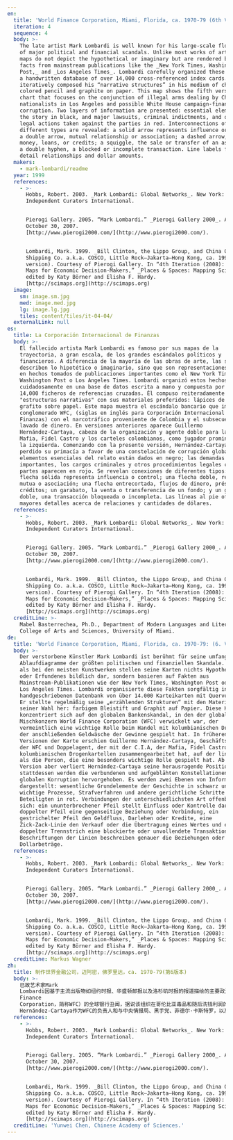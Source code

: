 ```yaml
---
en:
  title: 'World Finance Corporation, Miami, Florida, ca. 1970-79 (6th Version)'
  iteration: 4
  sequence: 4
  body: >-
    The late artist Mark Lombardi is well known for his large-scale flow charts
    of major political and financial scandals. Unlike most works of art, his
    maps do not depict the hypothetical or imaginary but are rendered based on
    facts from mainstream publications like the _New York Times, Washington
    Post,_ and _Los Angeles Times_. Lombardi carefully organized these facts in
    a handwritten database of over 14,000 cross-referenced index cards. He
    iteratively composed his “narrative structures” in his medium of choice:
    colored pencil and graphite on paper. This map shows the fifth version of a
    chart that focuses on the conjunction of illegal arms dealing by Chinese
    nationalists in Los Angeles and possible White House campaign-finance
    corruption. Two layers of information are presented: essential elements of
    the story in black, and major lawsuits, criminal indictments, and other
    legal actions taken against the parties in red. Interconnections of
    different types are revealed: a solid arrow represents influence or control;
    a double arrow, mutual relationship or association; a dashed arrow, flow of
    money, loans, or credits; a squiggle, the sale or transfer of an asset; and
    a double hyphen, a blocked or incomplete transaction. Line labels further
    detail relationships and dollar amounts.
  makers:
    - mark-lombardi/readme
  year: 1999
  references:
    - >-
      Hobbs, Robert. 2003. _Mark Lombardi: Global Networks_. New York:
      Independent Curators International.


      Pierogi Gallery. 2005. “Mark Lombardi.” _Pierogi Gallery 2000_. Accessed
      October 30, 2007.
      [http://www.pierogi2000.com/](http://www.pierogi2000.com/).


      Lombardi, Mark. 1999. _Bill Clinton, the Lippo Group, and China Ocean
      Shipping Co. a.k.a. COSCO, Little Rock—Jakarta—Hong Kong, ca. 1990s_ (5th
      version). Courtesy of Pierogi Gallery. In “4th Iteration (2008): Science
      Maps for Economic Decision-Makers,” _Places & Spaces: Mapping Science_,
      edited by Katy Börner and Elisha F. Hardy.
      [http://scimaps.org](http://scimaps.org)
  image:
    sm: image.sm.jpg
    med: image.med.jpg
    lg: image.lg.jpg
    tiles: content/tiles/it-04-04/
  externalLink: null
es:
  title: La Corporación Internacional de Finanzas
  body: >-
    El fallecido artista Mark Lombardi es famoso por sus mapas de la
    trayectoria, a gran escala, de los grandes escándalos políticos y
    financieros. A diferencia de la mayoría de las obras de arte, las suyas no
    describen lo hipotético o imaginario, sino que son representaciones basadas
    en hechos tomados de publicaciones importantes como el New York Times, el
    Washington Post o Los Angeles Times. Lombardi organizó estos hechos
    cuidadosamente en una base de datos escrita a mano y compuesta por más de
    14,000 ficheros de referencias cruzadas. Él compuso reiteradamente sus
    "estructuras narrativas" con sus materiales preferidos: lápices de colores y
    grafito sobre papel. Este mapa muestra el escándalo bancario que implicó al
    conglomerado WFC, (siglas en inglés para Corporación Internacional de
    Finanzas) con el narcotráfico proveniente de Colombia y el subsecuente
    lavado de dinero. En versiones anteriores aparece Guillermo
    Hernández-Cartaya, cabeza de la organización y agente doble para la CIA, la
    Mafia, Fidel Castro y los carteles colombianos, como jugador prominente, a
    la izquierda. Comenzando con la presente versión, Hernández-Cartaya ha
    perdido su primacía a favor de una constelación de corrupción global. Los
    elementos esenciales del relato están dados en negro; las demandas más
    importantes, los cargos criminales y otros procedimientos legales contra las
    partes aparecen en rojo. Se revelan conexiones de diferentes tipos: una
    flecha sólida representa influencia o control; una flecha doble, relación
    mutua o asociación; una flecha entrecortada, flujos de dinero, préstamos o
    créditos; un garabato, la venta o transferencia de un fondo; y un guión
    doble, una transacción bloqueada o incompleta. Las líneas al pie ofrecen
    mayores detalles acerca de relaciones y cantidades de dólares.
  references:
    - >-
      Hobbs, Robert. 2003. _Mark Lombardi: Global Networks_. New York:
      Independent Curators International.


      Pierogi Gallery. 2005. “Mark Lombardi.” _Pierogi Gallery 2000_. Accessed
      October 30, 2007.
      [http://www.pierogi2000.com/](http://www.pierogi2000.com/).


      Lombardi, Mark. 1999. _Bill Clinton, the Lippo Group, and China Ocean
      Shipping Co. a.k.a. COSCO, Little Rock—Jakarta—Hong Kong, ca. 1990s_ (5th
      version). Courtesy of Pierogi Gallery. In “4th Iteration (2008): Science
      Maps for Economic Decision-Makers,” _Places & Spaces: Mapping Science_,
      edited by Katy Börner and Elisha F. Hardy.
      [http://scimaps.org](http://scimaps.org)
  creditLine: >-
    Mabel Basterrechea, Ph.D., Department of Modern Languages and Literatures,
    College of Arts and Sciences, University of Miami.
de:
  title: 'World Finance Corporation, Miami, Florida, ca. 1970-79: (6. Version)'
  body: >-
    Der verstorbene Künstler Mark Lombardi ist berühmt für seine umfangreichen
    Ablaufdiagramme der größten politischen und finanziellen Skandale. Anders
    als bei den meisten Kunstwerken stellen seine Karten nichts Hypothetisches
    oder Erfundenes bildlich dar, sondern basieren auf Fakten aus
    Mainstream-Publikationen wie der New York Times, Washington Post oder der
    Los Angeles Times. Lombardi organisierte diese Fakten sorgfältig in einer
    handgeschriebenen Datenbank von über 14.000 Karteikarten mit Querverweisen.
    Er stellte regelmäßig seine „erzählenden Strukturen“ mit den Materialien
    seiner Wahl her: farbigem Bleistift und Graphit auf Papier. Diese Karte
    konzentriert sich auf den globalen Bankenskandal, in den der globale
    Mischkonzern World Finance Corporation (WFC) verwickelt war, der
    vermeintlich eine wichtige Rolle beim Handel mit kolumbianischen Drogen und
    der anschließenden Geldwäsche der Gewinne gespielt hat. In früheren
    Versionen der Karte erschien Guillermo Hernández-Cartaya, Geschäftsführer
    der WFC und Doppelagent, der mit der C.I.A, der Mafia, Fidel Castro, und
    kolumbianischen Drogenkartellen zusammengearbeitet hat, auf der linken Seite
    als die Person, die eine besonders wichtige Rolle gespielt hat. Ab dieser
    Version aber verliert Hernández-Cartaya seine herausragende Position und
    stattdessen werden die verbundenen und aufgeblähten Konstellationen der
    globalen Korruption hervorgehoben. Es werden zwei Ebenen von Informationen
    dargestellt: wesentliche Grundelemente der Geschichte in schwarz und
    wichtige Prozesse, Strafverfahren und andere gerichtliche Schritte gegen die
    Beteiligten in rot. Verbindungen der unterschiedlichsten Art offenbaren
    sich: ein ununterbrochener Pfeil stellt Einfluss oder Kontrolle dar, ein
    doppelter Pfeil eine gegenseitige Beziehung oder Verbindung, ein
    gestrichelter Pfeil den Geldfluss, Darlehen oder Kredite, eine
    Zick-Zack-Linie den Verkauf oder die Übertragung eines Wertes und ein
    doppelter Trennstrich eine blockierte oder unvollendete Transaktion.
    Beschriftungen der Linien beschreiben genauer die Beziehungen oder
    Dollarbeträge.
  references:
    - >-
      Hobbs, Robert. 2003. _Mark Lombardi: Global Networks_. New York:
      Independent Curators International.


      Pierogi Gallery. 2005. “Mark Lombardi.” _Pierogi Gallery 2000_. Accessed
      October 30, 2007.
      [http://www.pierogi2000.com/](http://www.pierogi2000.com/).


      Lombardi, Mark. 1999. _Bill Clinton, the Lippo Group, and China Ocean
      Shipping Co. a.k.a. COSCO, Little Rock—Jakarta—Hong Kong, ca. 1990s_ (5th
      version). Courtesy of Pierogi Gallery. In “4th Iteration (2008): Science
      Maps for Economic Decision-Makers,” _Places & Spaces: Mapping Science_,
      edited by Katy Börner and Elisha F. Hardy.
      [http://scimaps.org](http://scimaps.org)
  creditLine: Markus Wagner
zh:
  title: 制作世界金融公司，迈阿密，佛罗里达，ca. 1970-79(第6版本)
  body: >-
    已故艺术家Mark
    Lombardi因基于主流出版物如纽约时报、华盛顿邮报以及洛杉矶时报的报道描绘的主要政治金融丑闻的大型流程图而著名。Lombardi仔细地整理了这些报道，这些报道存在于一个手写数据库中的超过14000片交叉引用卡片。他通过他所选择的媒介：书面上彩色铅笔和石墨，反复地整理他的“叙事结构”。该地图主要集中讨论了涉及全球企业集团世界金融公司（World
    Finance
    Corporation，简称WFC）的全球银行丑闻，据说该组织在哥伦比亚毒品和随后洗钱利润的非法交易中起重要的作用。在该地图的早期版本中，Guillermo
    Hernández-Cartaya作为WFC的负责人和与中央情报局、黑手党、菲德尔·卡斯特罗，以及哥伦比亚贩毒集团合作的双重间谍，在图的左边显示为突出的参与者。虽然从该版本开始，Hernández-Cartaya就失去了首领位置，反而强调全球腐败的相互关联和愈发复杂。在图中，黑色表示了故事的基本因素；红色代表针对当事人的重大诉讼、刑事控告以及其他法律制裁。揭示了不同类型的关联：实线箭头代表了影响或控制；双箭头代表了关系或关联；虚线箭头代表了资金、贷款或信用的流动情况；曲线代表了资产销售或转移的情况；以及双连字符代表了受阻或不完全交易。线性标签进一步详细描述了关系和资金的数量。
  references:
    - >-
      Hobbs, Robert. 2003. _Mark Lombardi: Global Networks_. New York:
      Independent Curators International.


      Pierogi Gallery. 2005. “Mark Lombardi.” _Pierogi Gallery 2000_. Accessed
      October 30, 2007.
      [http://www.pierogi2000.com/](http://www.pierogi2000.com/).


      Lombardi, Mark. 1999. _Bill Clinton, the Lippo Group, and China Ocean
      Shipping Co. a.k.a. COSCO, Little Rock—Jakarta—Hong Kong, ca. 1990s_ (5th
      version). Courtesy of Pierogi Gallery. In “4th Iteration (2008): Science
      Maps for Economic Decision-Makers,” _Places & Spaces: Mapping Science_,
      edited by Katy Börner and Elisha F. Hardy.
      [http://scimaps.org](http://scimaps.org)
  creditLine: 'Yunwei Chen, Chinese Academy of Sciences.'
---
```

